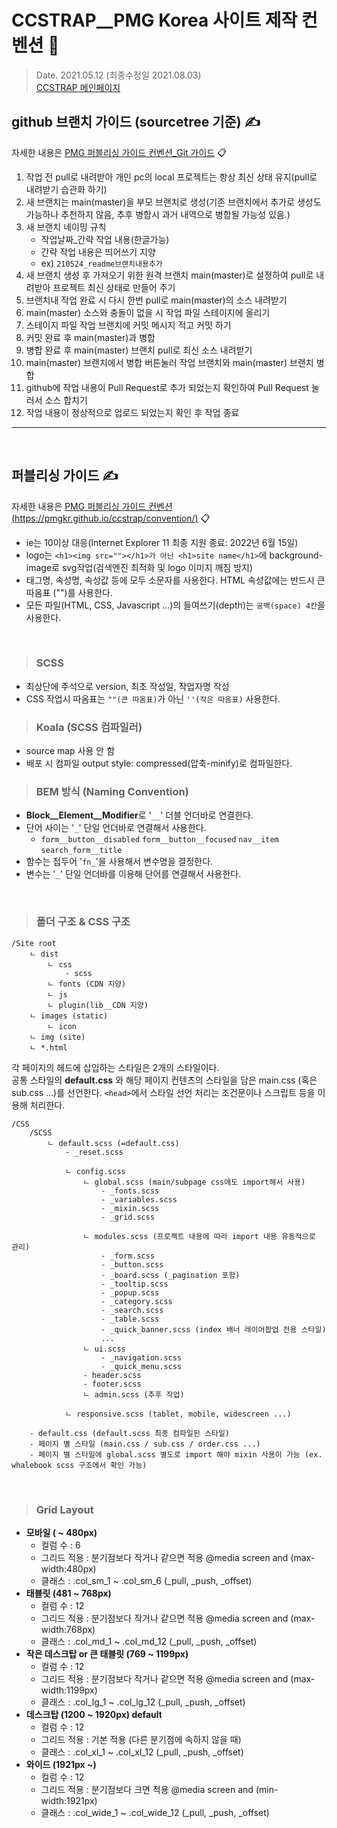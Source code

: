 # CCSTRAP__PMG Korea 사이트 제작 컨벤션 📖 
> Date. 2021.05.12 (최종수정일 2021.08.03)   
> [CCSTRAP 메인페이지](https://pmgkr.github.io/ccstrap/)


## github 브랜치 가이드 (sourcetree 기준) ✍
자세한 내용은 [PMG 퍼블리싱 가이드 컨벤션_Git 가이드](https://pmgkr.github.io/ccstrap/convention/index.html#git) 📋
1. 작업 전 pull로 내려받아 개인 pc의 local 프로젝트는 항상 최신 상태 유지(pull로 내려받기 습관화 하기)
1. 새 브랜치는 main(master)을 부모 브랜치로 생성(기존 브랜치에서 추가로 생성도 가능하나 추천하지 않음, 추후 병합시 과거 내역으로 병합될 가능성 있음.)
1. 새 브랜치 네이밍 규칙
    - 작업날짜_간략 작업 내용(한글가능)
    - 간략 작업 내용은 띄어쓰기 지양
    - ex) `210524_readme브랜치내용추가`
1. 새 브랜치 생성 후 가져오기 위한 원격 브랜치 main(master)로 설정하여 pull로 내려받아 프로젝트 최신 상태로 만들어 주기
1. 브랜치내 작업 완료 시 다시 한번 pull로 main(master)의 소스 내려받기    
1. main(master) 소스와 충돌이 없을 시 작업 파일 스테이지에 올리기
1. 스테이지 파일 작업 브랜치에 커밋 메시지 적고 커밋 하기
1. 커밋 완료 후 main(master)과 병합
1. 병합 완료 후 main(master) 브랜치 pull로 최신 소스 내려받기
1. main(master) 브랜치에서 병합 버튼눌러 작업 브랜치와 main(master) 브랜치 병합
1. github에 작업 내용이 Pull Request로 추가 되었는지 확인하여 Pull Request 눌러서 소스 합치기
1. 작업 내용이 정상적으로 업로드 되었는지 확인 후 작업 종료


* * *
<br/>

## 퍼블리싱 가이드 ✍
자세한 내용은 [PMG 퍼블리싱 가이드 컨벤션 (https://pmgkr.github.io/ccstrap/convention/)](https://pmgkr.github.io/ccstrap/convention/) 📋


* ie는 10이상 대응(Internet Explorer 11 최종 지원 종료: 2022년 6월 15일)
* logo는 `<h1><img src=""></h1>가 아닌 <h1>site name</h1>`에 background-image로 svg작업(검색엔진 최적화 및 logo 이미지 깨짐 방지)
* 태그명, 속성명, 속성값 등에 모두 소문자를 사용한다. HTML 속성값에는 반드시 큰따옴표 ("")를 사용한다.
* 모든 파일(HTML, CSS, Javascript ...)의 들여쓰기(depth)는 `공백(space) 4칸`을 사용한다.

<br/>

> ### SCSS
* 최상단에 주석으로 version, 최초 작성일, 작업자명 작성
* CSS 작업시 따옴표는 `""(큰 따옴표)`가 아닌 `''(작은 따옴표)` 사용한다.   

> ### Koala (SCSS 컴파일러)
* source map 사용 안 함
* 배포 시 컴파일 output style: compressed(압축-minify)로 컴파일한다.   

> ### BEM 방식 (Naming Convention)
* **Block__Element__Modifier**로 '`__`' 더블 언더바로 연결한다.
* 단어 사이는 '`_`' 단일 언더바로 연결해서 사용한다. 
    - `form__button__disabled` `form__button__focused` `nav__item` `search_form__title`
* 함수는 접두어 '`fn_`'을 사용해서 변수명을 결정한다.
* 변수는 '`_`' 단일 언더바를 이용해 단어를 연결해서 사용한다.   

<br/>

> ### 폴더 구조 & CSS 구조 
```
/Site root
    ㄴ dist
        ㄴ css
            - scss
        ㄴ fonts (CDN 지양)
        ㄴ js
        ㄴ plugin(lib__CDN 지양)
    ㄴ images (static)
        ㄴ icon
    ㄴ img (site)
    ㄴ *.html
```

각 페이지의 헤드에 삽입하는 스타일은 2개의 스타일이다.   
공통 스타일의 **default.css** 와 해당 페이지 컨텐츠의 스타일을 담은 main.css (혹은 sub.css ...)를 선언한다. 
`<head>`에서 스타일 선언 처리는 조건문이나 스크립트 등을 이용해 처리한다. 

```
/CSS
    /SCSS
        ㄴ default.scss (=default.css)
            - _reset.scss           

            ㄴ config.scss
                ㄴ global.scss (main/subpage css에도 import해서 사용)
                    - _fonts.scss
                    - _variables.scss
                    - _mixin.scss
                    - _grid.scss

                ㄴ modules.scss (프로젝트 내용에 따라 import 내용 유동적으로 관리)
                    - _form.scss
                    - _button.scss
                    - _board.scss (_pagination 포함)
                    - _tooltip.scss
                    - _popup.scss
                    - _category.scss
                    - _search.scss
                    - _table.scss
                    - _quick_banner.scss (index 배너 레이어팝업 전용 스타일)
                    ...
                ㄴ ui.scss
                    - _navigation.scss
                    - _quick_menu.scss
                - header.scss
                - footer.scss
                ㄴ admin.scss (추후 작업)

            ㄴ responsive.scss (tablet, mobile, widescreen ...)
            
    - default.css (default.scss 최종 컴파일된 스타일)
    - 페이지 별 스타일 (main.css / sub.css / order.css ...)
    - 페이지 별 스타일에 global.scss 별도로 import 해야 mixin 사용이 가능 (ex. whalebook scss 구조에서 확인 가능)
```   
<br/>

> ### Grid Layout
* **모바일 ( ~ 480px)**
    - 컬럼 수 : 6
    - 그리드 적용 : 분기점보다 작거나 같으면 적용 @media screen and (max-width:480px)
    - 클래스 : .col_sm_1 ~ .col_sm_6 (_pull, _push, _offset)
* **태블릿 (481 ~ 768px)**
    - 컬럼 수 : 12
    - 그리드 적용 : 분기점보다 작거나 같으면 적용 @media screen and (max-width:768px)
    - 클래스 : .col_md_1 ~ .col_md_12 (_pull, _push, _offset)
* **작은 데스크탑 or 큰 태블릿 (769 ~ 1199px)**
    - 컬럼 수 : 12
    - 그리드 적용 : 분기점보다 작거나 같으면 적용 @media screen and (max-width:1199px)
    - 클래스 : .col_lg_1 ~ .col_lg_12 (_pull, _push, _offset)
*  **데스크탑 (1200 ~ 1920px) default**
    - 컬럼 수 : 12
    - 그리드 적용 : 기본 적용 (다른 분기점에 속하지 않을 때)
    - 클래스 : .col_xl_1 ~ .col_xl_12 (_pull, _push, _offset)
* **와이드 (1921px ~)**
    - 컬럼 수 : 12
    - 그리드 적용 : 분기점보다 크면 적용 @media screen and (min-width:1921px)
    - 클래스 : .col_wide_1 ~ .col_wide_12 (_pull, _push, _offset)